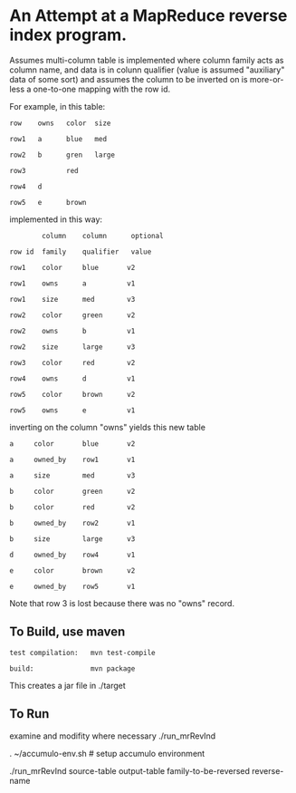 
An Attempt at a MapReduce reverse index program.  
================================================

Assumes multi-column table is implemented where column family acts as column name,
and data is in colunn qualifier (value is assumed "auxiliary" data of some sort)
and assumes the column to be inverted on is more-or-less a one-to-one mapping with
the row id.

For example, in this table:

    row    owns   color  size  

    row1   a      blue   med   

    row2   b      gren   large

    row3          red   

    row4   d            

    row5   e      brown 

implemented in this way:

            column    column      optional

    row id  family    qualifier   value

    row1    color     blue       v2

    row1    owns      a          v1

    row1    size      med        v3

    row2    color     green      v2

    row2    owns      b          v1

    row2    size      large      v3

    row3    color     red        v2

    row4    owns      d          v1

    row5    color     brown      v2

    row5    owns      e          v1

inverting on the column "owns" yields this new table

    a     color       blue       v2

    a     owned_by    row1       v1

    a     size        med        v3

    b     color       green      v2

    b     color       red        v2

    b     owned_by    row2       v1

    b     size        large      v3

    d     owned_by    row4       v1
 
    e     color       brown      v2

    e     owned_by    row5       v1

Note that row 3 is lost because there was no "owns" record.


To Build, use maven
-------------------

    test compilation:   mvn test-compile

    build:              mvn package

This creates a jar file in ./target


To Run
------

examine and modifity where necessary ./run_mrRevInd

. ~/accumulo-env.sh     # setup accumulo environment

./run_mrRevInd  source-table  output-table  family-to-be-reversed   reverse-name







